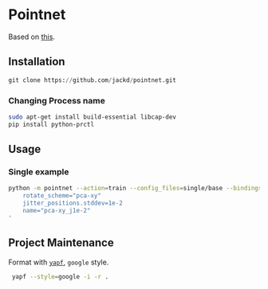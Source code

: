 # Pointnet

Based on [this](https://github.com/charlesq34/pointnet).

## Installation

```python
git clone https://github.com/jackd/pointnet.git
```

### Changing Process name

```bash
sudo apt-get install build-essential libcap-dev
pip install python-prctl
```

## Usage

### Single example

```bash
python -m pointnet --action=train --config_files=single/base --bindings='
    rotate_scheme="pca-xy"
    jitter_positions.stddev=1e-2
    name="pca-xy_j1e-2"
'
```

## Project Maintenance

Format with [`yapf`](https://github.com/google/yapf), `google` style.

```bash
 yapf --style=google -i -r .
```
